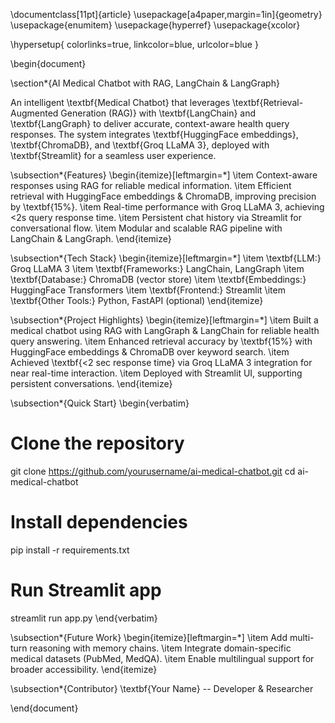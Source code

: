 \documentclass[11pt]{article}
\usepackage[a4paper,margin=1in]{geometry}
\usepackage{enumitem}
\usepackage{hyperref}
\usepackage{xcolor}

\hypersetup{
    colorlinks=true,
    linkcolor=blue,
    urlcolor=blue
}

\begin{document}

\section*{AI Medical Chatbot with RAG, LangChain \& LangGraph}

An intelligent \textbf{Medical Chatbot} that leverages \textbf{Retrieval-Augmented Generation (RAG)} with \textbf{LangChain} 
and \textbf{LangGraph} to deliver accurate, context-aware health query responses. 
The system integrates \textbf{HuggingFace embeddings}, \textbf{ChromaDB}, and \textbf{Groq LLaMA 3}, 
deployed with \textbf{Streamlit} for a seamless user experience.  

\subsection*{Features}
\begin{itemize}[leftmargin=*]
    \item Context-aware responses using RAG for reliable medical information.
    \item Efficient retrieval with HuggingFace embeddings \& ChromaDB, improving precision by \textbf{15\%}.
    \item Real-time performance with Groq LLaMA 3, achieving $<$2s query response time.
    \item Persistent chat history via Streamlit for conversational flow.
    \item Modular and scalable RAG pipeline with LangChain \& LangGraph.
\end{itemize}

\subsection*{Tech Stack}
\begin{itemize}[leftmargin=*]
    \item \textbf{LLM:} Groq LLaMA 3
    \item \textbf{Frameworks:} LangChain, LangGraph
    \item \textbf{Database:} ChromaDB (vector store)
    \item \textbf{Embeddings:} HuggingFace Transformers
    \item \textbf{Frontend:} Streamlit
    \item \textbf{Other Tools:} Python, FastAPI (optional)
\end{itemize}

\subsection*{Project Highlights}
\begin{itemize}[leftmargin=*]
    \item Built a medical chatbot using RAG with LangGraph \& LangChain for reliable health query answering.
    \item Enhanced retrieval accuracy by \textbf{15\%} with HuggingFace embeddings \& ChromaDB over keyword search.
    \item Achieved \textbf{$<$2 sec response time} via Groq LLaMA 3 integration for near real-time interaction.
    \item Deployed with Streamlit UI, supporting persistent conversations.
\end{itemize}

\subsection*{Quick Start}
\begin{verbatim}
# Clone the repository
git clone https://github.com/yourusername/ai-medical-chatbot.git
cd ai-medical-chatbot

# Install dependencies
pip install -r requirements.txt

# Run Streamlit app
streamlit run app.py
\end{verbatim}

\subsection*{Future Work}
\begin{itemize}[leftmargin=*]
    \item Add multi-turn reasoning with memory chains.
    \item Integrate domain-specific medical datasets (PubMed, MedQA).
    \item Enable multilingual support for broader accessibility.
\end{itemize}

\subsection*{Contributor}
\textbf{Your Name} -- Developer \& Researcher  

\end{document}


